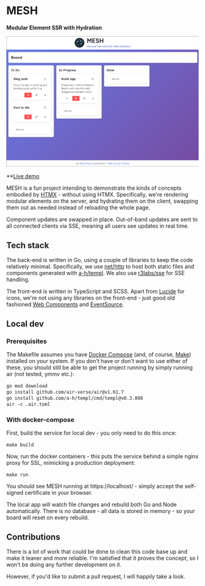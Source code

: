 # MESH
**Modular Element SSR with Hydration**

![Screengrab of MESH in action](preview.png)

**[Live demo](https://mesh.ajmoon.com)

MESH is a fun project intending to demonstrate the kinds of concepts
embodied by [HTMX](https://htmx.org/) - without using HTMX. Specifically,
we're rendering modular elements on the server, and hydrating them on
the client, swapping them out as needed instead of reloading the whole page.

Component updates are swapped in place. Out-of-band updates are sent
to all connected clients via SSE, meaning all users see updates in
real time.

## Tech stack

The back-end is written in Go, using a couple of libraries to keep
the code relatively minimal. Specifically, we use
[net/http](https://pkg.go.dev/net/http) to host both static files
and components generated with [a-h/templ](https://templ.guide/). We also use
[r3labs/sse](https://github.com/r3labs/sse) for SSE handling.

The front-end is written in TypeScript and SCSS. Apart from
[Lucide](https://lucide.dev/) for icons, we're not using any libraries on the
front-end - just good old fashioned
[Web Components](https://developer.mozilla.org/en-US/docs/Web/API/Web_components)
and [EventSource](https://developer.mozilla.org/en-US/docs/Web/API/EventSource).

## Local dev

### Prerequisites

The Makefile assumes you have [Docker Compose](https://docs.docker.com/compose/)
(and, of course, [Make](https://www.gnu.org/software/make/)) installed on your system.
If you don't have or don't want to use either of these, you should still be able
to get the project running by simply running air (not tested, ymmv etc.):
```
go mod download
go install github.com/air-verse/air@v1.61.7
go install github.com/a-h/templ/cmd/templ@v0.3.898
air -c .air.toml
```

### With docker-compose

First, build the service for local dev - you only need to do this once:
```
make build
```

Now, run the docker containers - this puts the service behind a simple
nginx proxy for SSL, mimicking a production deployment:
```
make run
```

You should see MESH running at https://localhost/ - simply accept the
self-signed certificate in your browser.

The local app will watch file changes and rebuild both Go and Node automatically. There
is no database - all data is stored in memory - so your board will reset on every
rebuild.

## Contributions

There is a lot of work that could be done to clean this code base up and make it
leaner and more reliable. I'm satisfied that it proves the concept, so I won't be
doing any further development on it.

However, if you'd like to submit a pull request, I will happily take a look.
